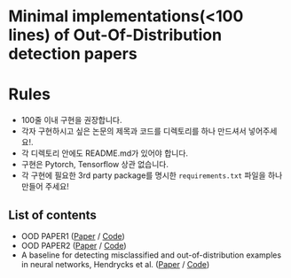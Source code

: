 # Minimal implementations(\<100 lines) of Out-Of-Distribution detection papers

# Rules
- 100줄 이내 구현을 권장합니다.
- 각자 구현하시고 싶은 논문의 제목과 코드를 디렉토리를 하나 만드셔서 넣어주세요!.
- 각 디렉토리 안에도 README.md가 있어야 합니다. 
- 구현은 Pytorch, Tensorflow 상관 없습니다.
- 각 구현에 필요한 3rd party package를 명시한 `requirements.txt` 파일을 하나 만들어 주세요!

## List of contents
- OOD PAPER1 ([Paper]() / [Code]())
- OOD PAPER2 ([Paper]() / [Code]())
- A baseline for detecting misclassified and out-of-distribution examples in neural networks, Hendrycks et al. 
([Paper](https://arxiv.org/abs/1610.02136) / [Code](https://github.com/EpiSci/M-OOD/tree/master/Baseline))


